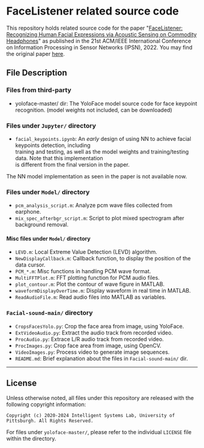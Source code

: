 # FaceListener related source code

This repository holds related source code for the paper
"[FaceListener: Recognizing Human Facial Expressions via Acoustic Sensing on Commodity Headphones](https://pittisl.github.io/publication/2022-facelistener/)"
as published in the 21st ACM/IEEE International Conference on Information Processing in Sensor Networks (IPSN), 2022.
You may find the original paper [here](https://doi.org/10.1109/IPSN54338.2022.00019).

## File Description

### Files from third-party

* yoloface-master/ dir: The YoloFace model source code for face keypoint recognition. (model weights not included, can be downloaded)

### Files under `Jupyter/` directory

* `facial_keypoints.ipynb`: An *early* design of using NN to achieve facial keypoints detection, including  
training and testing, as well as the model weights and training/testing data. Note that this implementation  
is different from the final version in the paper.

The NN model implementation as seen in the paper is not available now.

### Files under `Model/` directory

* `pcm_analysis_script.m`: Analyze pcm wave files collected from earphone.
* `mix_spec_afterbgr_script.m`: Script to plot mixed spectrogram after background removal.

#### Misc files under `Model/` directory

* `LEVD.m`: Local Extreme Value Detection (LEVD) algorithm.
* `NewDisplayCallback.m`: Callback function, to display the position of the data cursor.
* `PCM_*.m`: Misc functions in handling PCM wave format.
* `MultiFFTPlot.m`: FFT plotting function for PCM audio files.
* `plot_contour.m`: Plot the contour of wave figure in MATLAB.
* `waveformDisplayOverTime.m`: Display waveform in real time in MATLAB.
* `ReadAudioFile.m`: Read audio files into MATLAB as variables.

### `Facial-sound-main/` directory

* `CropsFacesYolo.py`: Crop the face area from image, using YoloFace.
* `ExtVideoAudio.py`: Extract the audio track from recorded video.
* `ProcAudio.py`: Extrace L/R audio track from recorded video.
* `ProcImages.py`: Crop face area from image, using OpenCV.
* `VideoImages.py`: Process video to generate image sequences.
* `README.md`: Brief explanation about the files in `Facial-sound-main/` dir.

* * *

## License

Unless otherwise noted, all files under this repository are released with
the following copyright information:

```
Copyright (c) 2020-2024 Intelligent Systems Lab, University of Pittsburgh. All Rights Reserved.
```

For files under `yoloface-master/`, please refer to the individual `LICENSE`
file within the directory.
